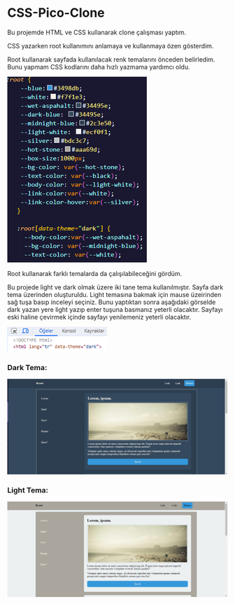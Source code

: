 # CSS-Pico-Clone

Bu projemde HTML ve CSS kullanarak clone çalışması yaptım.

CSS yazarken root kullanımını anlamaya ve kullanmaya özen gösterdim.

Root kullanarak sayfada kullanılacak renk temalarını önceden belirledim. Bunu yapmam CSS kodlarını daha hızlı yazmama yardımcı oldu.

![img](assets/image.png)

Root kullanarak farklı temalarda da çalışılabileceğini gördüm.

Bu projede light ve dark olmak üzere iki tane tema kullanılmıştır. Sayfa dark tema üzerinden oluşturuldu. Light temasına bakmak için mause üzeirinden sağ tuşa basıp inceleyi seçiniz.
Bunu yaptıktan sonra aşağıdaki görselde dark yazan yere light yazıp enter tuşuna basmanız yeterli olacaktır. Sayfayı eski haline çevirmek içinde sayfayı yenilemeniz yeterli olacaktır.

![img](assets/2.png)

### Dark Tema:

![Alt text](assets/4.png)

### Light Tema:
![img](assets/3.png)



